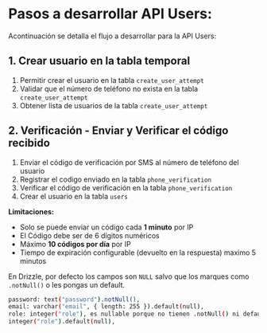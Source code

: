 # Pasos a desarrollar API Users:
Acontinuación se detalla el flujo a desarrollar para la API Users:

## 1. Crear usuario en la tabla temporal
1. Permitir crear el usuario en la tabla `create_user_attempt`
2. Validar que el número de teléfono no exista en la tabla `create_user_attempt`
3. Obtener lista de usuarios de la tabla `create_user_attempt`

## 2. Verificación - Enviar y Verificar el código recibido
1. Enviar el código de verificación por SMS al número de teléfono del usuario
2. Registrar el codigo enviado en la tabla `phone_verification`
2. Verificar el código de verificación en la tabla `phone_verification`
4. Crear el usuario en la tabla `users`

**Limitaciones:**
- Solo se puede enviar un código cada **1 minuto** por IP
- El Código debe ser de 6 dígitos numéricos
- Máximo **10 códigos por día** por IP
- Tiempo de expiración configurable (devuelto en la respuesta) maximo 5 minutos



En Drizzle, por defecto los campos son `NULL` salvo que los marques como `.notNull()` o les pongas un default.
```bash
password: text("password").notNull(),
email: varchar("email", { length: 255 }).default(null),
role: integer("role"), es nullable porque no tienen .notNull() ni default, tambien lo podrias especificar asi: role: 
integer("role").default(null),
```